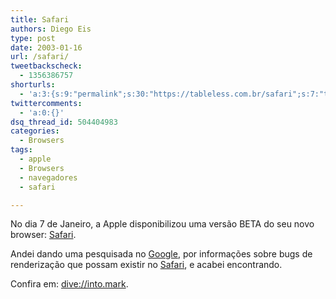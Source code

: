 ```yaml
---
title: Safari
authors: Diego Eis
type: post
date: 2003-01-16
url: /safari/
tweetbackscheck:
  - 1356386757
shorturls:
  - 'a:3:{s:9:"permalink";s:30:"https://tableless.com.br/safari";s:7:"tinyurl";s:26:"https://tinyurl.com/3e8e58p";s:4:"isgd";s:19:"https://is.gd/6KWrhU";}'
twittercomments:
  - 'a:0:{}'
dsq_thread_id: 504404983
categories:
  - Browsers
tags:
  - apple
  - Browsers
  - navegadores
  - safari

---
```

No dia 7 de Janeiro, a Apple disponibilizou uma versão BETA do seu novo browser: <a title="O novo browser da Apple: Safari" href="https://www.apple.com/safari" target="_blank">Safari</a>.
  
Andei dando uma pesquisada no <a title="Google" href="https://www.google.com.br/" target="_blank">Google</a>, por informações sobre bugs de renderização que possam existir no <a title="O novo browser da Apple: Safari" href="https://www.apple.com/safari" target="_blank">Safari</a>, e acabei encontrando.

Confira em: <a title="dive://into.mark" href="https://diveintomark.org/safari/" target="_blank">dive://into.mark</a>.
